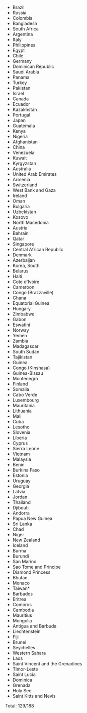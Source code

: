 * Brazil
* Russia
* Colombia
* Bangladesh
* South Africa
* Argentina
* Italy
* Philippines
* Egypt
* Chile
* Germany
* Dominican Republic
* Saudi Arabia
* Panama
* Turkey
* Pakistan
* Israel
* Canada
* Ecuador
* Kazakhstan
* Portugal
* Japan
* Guatemala
* Kenya
* Nigeria
* Afghanistan
* China
* Venezuela
* Kuwait
* Kyrgyzstan
* Australia
* United Arab Emirates
* Armenia
* Switzerland
* West Bank and Gaza
* Ireland
* Oman
* Bulgaria
* Uzbekistan
* Kosovo
* North Macedonia
* Austria
* Bahrain
* Qatar
* Singapore
* Central African Republic
* Denmark
* Azerbaijan
* Korea, South
* Belarus
* Haiti
* Cote d'Ivoire
* Cameroon
* Congo (Brazzaville)
* Ghana
* Equatorial Guinea
* Hungary
* Zimbabwe
* Gabon
* Eswatini
* Norway
* Yemen
* Zambia
* Madagascar
* South Sudan
* Tajikistan
* Guinea
* Congo (Kinshasa)
* Guinea-Bissau
* Montenegro
* Finland
* Somalia
* Cabo Verde
* Luxembourg
* Mauritania
* Lithuania
* Mali
* Cuba
* Lesotho
* Slovenia
* Liberia
* Cyprus
* Sierra Leone
* Vietnam
* Malaysia
* Benin
* Burkina Faso
* Estonia
* Uruguay
* Georgia
* Latvia
* Jordan
* Thailand
* Djibouti
* Andorra
* Papua New Guinea
* Sri Lanka
* Chad
* Niger
* New Zealand
* Iceland
* Burma
* Burundi
* San Marino
* Sao Tome and Principe
* Diamond Princess
* Bhutan
* Monaco
* Taiwan*
* Barbados
* Eritrea
* Comoros
* Cambodia
* Mauritius
* Mongolia
* Antigua and Barbuda
* Liechtenstein
* Fiji
* Brunei
* Seychelles
* Western Sahara
* Laos
* Saint Vincent and the Grenadines
* Timor-Leste
* Saint Lucia
* Dominica
* Grenada
* Holy See
* Saint Kitts and Nevis

Total: 129/188